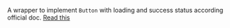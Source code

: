 A wrapper to implement `Button` with loading and success status according official doc.
[Read this](https://material-ui.com/demos/progress/#non-standard-ranges)